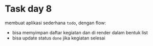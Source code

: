 # Task day 8

membuat aplikasi sederhana `todo`, dengan flow:


* bisa memyimpan daftar kegiatan dan di render dalam bentuk list
* bisa update status `done` jika kegiatan selesai
